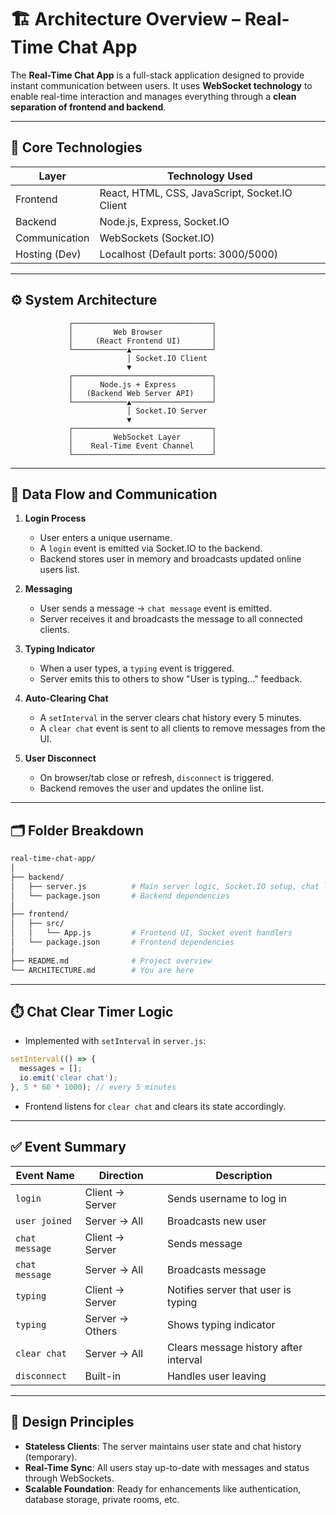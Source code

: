 # 🏗️ Architecture Overview – Real-Time Chat App

The **Real-Time Chat App** is a full-stack application designed to provide instant communication between users. It uses **WebSocket technology** to enable real-time interaction and manages everything through a **clean separation of frontend and backend**.

---

## 🧠 Core Technologies

| Layer        | Technology Used                     |
|--------------|-------------------------------------|
| Frontend     | React, HTML, CSS, JavaScript, Socket.IO Client |
| Backend      | Node.js, Express, Socket.IO         |
| Communication| WebSockets (Socket.IO)              |
| Hosting (Dev)| Localhost (Default ports: 3000/5000)|

---

## ⚙️ System Architecture

```
             ┌───────────────────────────────┐
             │         Web Browser           │
             │     (React Frontend UI)       │
             └────────────▲──────────────────┘
                          │ Socket.IO Client
                          ▼
             ┌───────────────────────────────┐
             │      Node.js + Express        │
             │   (Backend Web Server API)    │
             └────────────▲──────────────────┘
                          │ Socket.IO Server
                          ▼
             ┌───────────────────────────────┐
             │         WebSocket Layer       │
             │    Real-Time Event Channel    │
             └───────────────────────────────┘
```

---

## 🔄 Data Flow and Communication

1. **Login Process**
   - User enters a unique username.
   - A `login` event is emitted via Socket.IO to the backend.
   - Backend stores user in memory and broadcasts updated online users list.

2. **Messaging**
   - User sends a message → `chat message` event is emitted.
   - Server receives it and broadcasts the message to all connected clients.

3. **Typing Indicator**
   - When a user types, a `typing` event is triggered.
   - Server emits this to others to show "User is typing..." feedback.

4. **Auto-Clearing Chat**
   - A `setInterval` in the server clears chat history every 5 minutes.
   - A `clear chat` event is sent to all clients to remove messages from the UI.

5. **User Disconnect**
   - On browser/tab close or refresh, `disconnect` is triggered.
   - Backend removes the user and updates the online list.

---

## 🗂️ Folder Breakdown

```bash
real-time-chat-app/
│
├── backend/
│   ├── server.js          # Main server logic, Socket.IO setup, chat logic
│   └── package.json       # Backend dependencies
│
├── frontend/
│   ├── src/
│   │   └── App.js         # Frontend UI, Socket event handlers
│   └── package.json       # Frontend dependencies
│
├── README.md              # Project overview
└── ARCHITECTURE.md        # You are here
```

---

## ⏱️ Chat Clear Timer Logic

- Implemented with `setInterval` in `server.js`:
```js
setInterval(() => {
  messages = [];
  io.emit('clear chat');
}, 5 * 60 * 1000); // every 5 minutes
```

- Frontend listens for `clear chat` and clears its state accordingly.

---

## ✅ Event Summary

| Event Name      | Direction      | Description                                 |
|------------------|----------------|---------------------------------------------|
| `login`          | Client → Server | Sends username to log in                    |
| `user joined`    | Server → All   | Broadcasts new user                         |
| `chat message`   | Client → Server | Sends message                               |
| `chat message`   | Server → All   | Broadcasts message                          |
| `typing`         | Client → Server | Notifies server that user is typing         |
| `typing`         | Server → Others| Shows typing indicator                      |
| `clear chat`     | Server → All   | Clears message history after interval       |
| `disconnect`     | Built-in       | Handles user leaving                        |

---

## 📌 Design Principles

- **Stateless Clients**: The server maintains user state and chat history (temporary).
- **Real-Time Sync**: All users stay up-to-date with messages and status through WebSockets.
- **Scalable Foundation**: Ready for enhancements like authentication, database storage, private rooms, etc.
